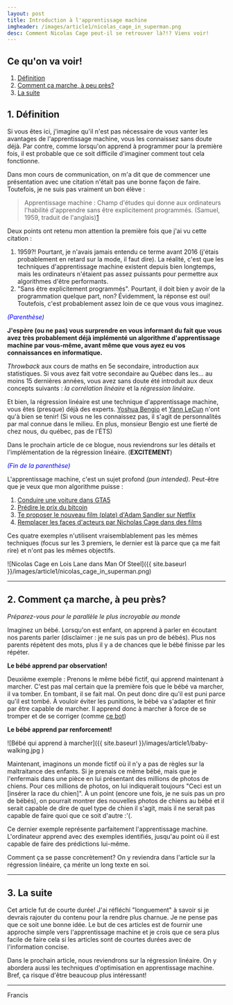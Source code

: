 ```yaml
---
layout: post
title: Introduction à l'apprentissage machine
imgheader: /images/article1/nicolas_cage_in_superman.png
desc: Comment Nicolas Cage peut-il se retrouver là?!? Viens voir!
---
```


## Ce qu'on va voir!
1. [Définition](#def)
2. [Comment ça marche, à peu près?](#comment-ca-marche)
3. [La suite](#suite)

## 1. <a name="def"></a>Définition

Si vous êtes ici, j'imagine qu'il n'est pas nécessaire de vous vanter les avantages de l'apprentissage machine, vous les connaissez sans doute déjà. Par contre, comme lorsqu'on apprend à programmer pour la première fois, il est probable que ce soit difficile d'imaginer comment tout cela fonctionne.

Dans mon cours de communication, on m'a dit que de commencer une présentation avec une citation n'était pas une bonne façon de faire. Toutefois, je ne suis pas vraiment un bon élève :

> Apprentissage machine : Champ d'études qui donne aux ordinateurs l'habilité d'apprendre sans être explicitement programmés. (Samuel, 1959, traduit de l'anglais)[1](http://ieeexplore.ieee.org/document/5392560/)

Deux points ont retenu mon attention la première fois que j'ai vu cette citation :

1. 1959?! Pourtant, je n'avais jamais entendu ce terme avant 2016 (j'étais probablement en retard sur la mode, il faut dire). La réalité, c'est que les techniques d'apprentissage machine existent depuis bien longtemps, mais les ordinateurs n'étaient pas assez puissants pour permettre aux algorithmes d'être performants.
2. "Sans être explicitement programmés". Pourtant, il doit bien y avoir de la programmation quelque part, non? Évidemment, la réponse est oui! Toutefois, c'est probablement assez loin de ce que vous vous imaginez.

<span style="color:blue">*(Parenthèse)*</span>

**J'espère (ou ne pas) vous surprendre en vous informant du fait que vous avez très probablement déjà implémenté un algorithme d'apprentissage machine par vous-même, avant même que vous ayez eu vos connaissances en informatique.**

*Throwback* aux cours de maths en 5e secondaire, introduction aux statistiques. Si vous avez fait votre secondaire au Québec dans les... au moins 15 dernières années, vous avez sans doute été introduit aux deux concepts suivants : *la corrélation linéaire* et la *régression linéaire*.

Et bien, la régression linéaire est une technique d'apprentissage machine, vous êtes (presque) déjà des experts. [Yoshua Bengio](https://mila.quebec/personne/bengio-yoshua/) et [Yann LeCun](http://yann.lecun.com) n'ont qu'à bien se tenir! (Si vous ne les connaissez pas, il s'agit de personnalités par mal connue dans le milieu. En plus, monsieur Bengio est une fierté de chez nous, du québec, pas de l'ÉTS)

Dans le prochain article de ce blogue, nous reviendrons sur les détails et l'implémentation de la régression linéaire. (**EXCITEMENT**)

<span style="color:blue">*(Fin de la parenthèse)*</span>

L'apprentissage machine, c'est un sujet profond *(pun intended)*. Peut-être que je veux que mon algorithme puisse :

1. [Conduire une voiture dans GTA5](https://github.com/gtarobotics/self-driving-car)
2. [Prédire le prix du bitcoin](https://github.com/cbyn/bitpredict)
3. [Te proposer le nouveau film (plate) d'Adam Sandler sur Netflix](https://www.rtinsights.com/netflix-recommendations-machine-learning-algorithms/)
4. [Remplacer les faces d'acteurs par Nicholas Cage dans des films](http://www.indiewire.com/2018/01/nicolas-cage-machine-learning-algorithm-deep-fakes-1201923224/)

Ces quatre exemples n'utilisent vraisemblablement pas les mêmes techniques (focus sur les 3 premiers, le dernier est là parce que ça me fait rire) et n'ont pas les mêmes objectifs.

![Nicolas Cage en Lois Lane dans Man Of Steel]({{ site.baseurl }}/images/article1/nicolas_cage_in_superman.png)

---

## 2. <a name="comment-ca-marche"></a>Comment ça marche, à peu près?

*Préparez-vous pour le parallèle le plus incroyable au monde*

Imaginez un bébé. Lorsqu'on est enfant, on apprend à parler en écoutant nos parents parler (disclaimer : je ne suis pas un pro de bébés). Plus nos parents répètent des mots, plus il y a de chances que le bébé finisse par les répéter.

**Le bébé apprend par observation!**

Deuxième exemple : Prenons le même bébé fictif, qui apprend maintenant à marcher. C'est pas mal certain que la première fois que le bébé va marcher, il va tomber. En tombant, il se fait mal. On peut donc dire qu'il est puni parce qu'il est tombé. À vouloir éviter les punitions, le bébé va s'adapter et finir par être capable de marcher. Il apprend donc à marcher à force de se tromper et de se corriger (comme [ce bot](https://backyardrobotics.eu/2017/11/27/build-a-balancing-bot-with-openai-gym-pt-i-setting-up/))

**Le bébé apprend par renforcement!**

![Bébé qui apprend à marcher]({{ site.baseurl }}/images/article1/baby-walking.jpg )


Maintenant, imaginons un monde fictif où il n'y a pas de règles sur la maltraitance des enfants. Si je prenais ce même bébé, mais que je l'enfermais dans une pièce en lui présentant des millions de photos de chiens. Pour ces millions de photos, on lui indiquerait toujours "Ceci est un [insérer la race du chien]". À un point (encore une fois, je ne suis pas un pro de bébés), on pourrait montrer des nouvelles photos de chiens au bébé et il serait capable de dire de quel type de chien il s'agit, mais il ne serait pas capable de faire quoi que ce soit d'autre :'(.

Ce dernier exemple représente parfaitement l'apprentissage machine. L'ordinateur apprend avec des exemples identifiés, jusqu'au point où il est capable de faire des prédictions lui-même.

Comment ça se passe concrètement? On y reviendra dans l'article sur la régression linéaire, ça mérite un long texte en soi.

---

## 3. <a name="suite"></a>La suite

Cet article fut de courte durée! J'ai réfléchi "longuement" à savoir si je devrais rajouter du contenu pour la rendre plus charnue. Je ne pense pas que ce soit une bonne idée. Le but de ces articles est de fournir une approche simple vers l'apprentissage machine et je crois que ce sera plus facile de faire cela si les articles sont de courtes durées avec de l'information concise.

Dans le prochain article, nous reviendrons sur la régression linéaire. On y abordera aussi les techniques d'optimisation en apprentissage machine. Bref, ça risque d'être beaucoup plus intéressant!

---

Francis
